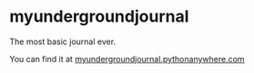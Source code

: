 # myundergroundjournal

The most basic journal ever.

You can find it at [myundergroundjournal.pythonanywhere.com](https://myundergroundjournal.pythonanywhere.com)
